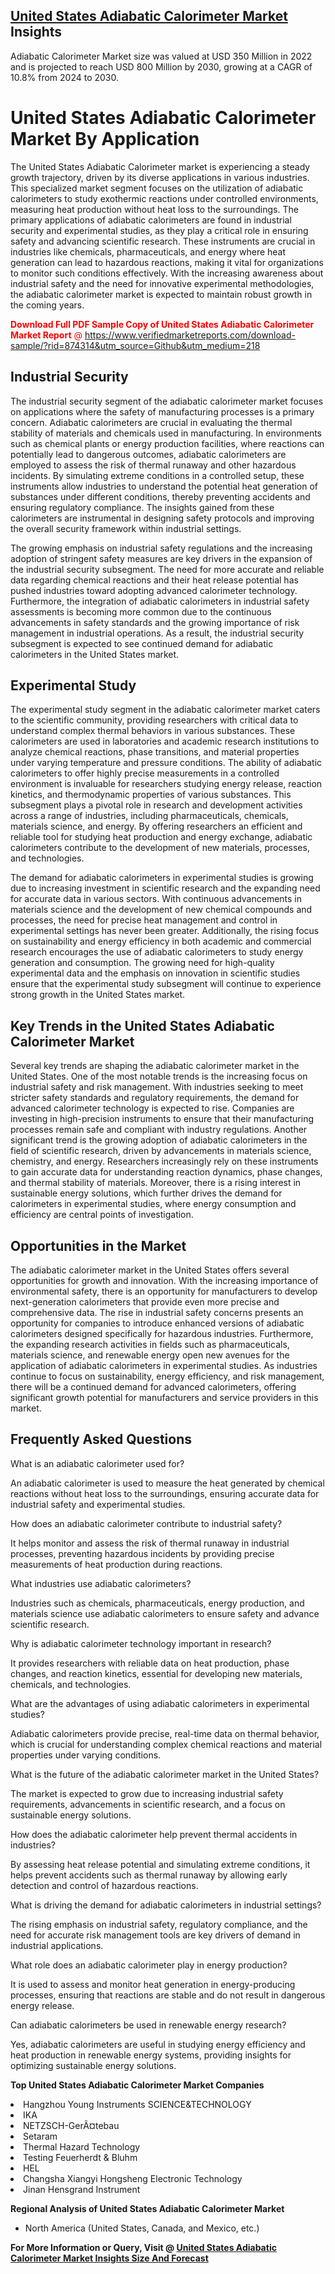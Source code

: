 <h2><a href="https://www.verifiedmarketreports.com/download-sample/?rid=874314&amp;utm_source=Github&amp;utm_medium=218" target="_blank">United States Adiabatic Calorimeter Market</a> Insights</h2><p>Adiabatic Calorimeter Market size was valued at USD 350 Million in 2022 and is projected to reach USD 800 Million by 2030, growing at a CAGR of 10.8% from 2024 to 2030.</p><p><h1>United States Adiabatic Calorimeter Market By Application</h1> <p>The United States Adiabatic Calorimeter market is experiencing a steady growth trajectory, driven by its diverse applications in various industries. This specialized market segment focuses on the utilization of adiabatic calorimeters to study exothermic reactions under controlled environments, measuring heat production without heat loss to the surroundings. The primary applications of adiabatic calorimeters are found in industrial security and experimental studies, as they play a critical role in ensuring safety and advancing scientific research. These instruments are crucial in industries like chemicals, pharmaceuticals, and energy where heat generation can lead to hazardous reactions, making it vital for organizations to monitor such conditions effectively. With the increasing awareness about industrial safety and the need for innovative experimental methodologies, the adiabatic calorimeter market is expected to maintain robust growth in the coming years. <p><span class=""><span style="color: #ff0000;"><strong>Download Full PDF Sample Copy of United States Adiabatic Calorimeter Market Report</strong> @ </span><a href="https://www.verifiedmarketreports.com/download-sample/?rid=874314&amp;utm_source=Github&amp;utm_medium=218" target="_blank">https://www.verifiedmarketreports.com/download-sample/?rid=874314&amp;utm_source=Github&amp;utm_medium=218</a></span></p></p> <h2>Industrial Security</h2> <p>The industrial security segment of the adiabatic calorimeter market focuses on applications where the safety of manufacturing processes is a primary concern. Adiabatic calorimeters are crucial in evaluating the thermal stability of materials and chemicals used in manufacturing. In environments such as chemical plants or energy production facilities, where reactions can potentially lead to dangerous outcomes, adiabatic calorimeters are employed to assess the risk of thermal runaway and other hazardous incidents. By simulating extreme conditions in a controlled setup, these instruments allow industries to understand the potential heat generation of substances under different conditions, thereby preventing accidents and ensuring regulatory compliance. The insights gained from these calorimeters are instrumental in designing safety protocols and improving the overall security framework within industrial settings. <p>The growing emphasis on industrial safety regulations and the increasing adoption of stringent safety measures are key drivers in the expansion of the industrial security subsegment. The need for more accurate and reliable data regarding chemical reactions and their heat release potential has pushed industries toward adopting advanced calorimeter technology. Furthermore, the integration of adiabatic calorimeters in industrial safety assessments is becoming more common due to the continuous advancements in safety standards and the growing importance of risk management in industrial operations. As a result, the industrial security subsegment is expected to see continued demand for adiabatic calorimeters in the United States market.</p> <h2>Experimental Study</h2> <p>The experimental study segment in the adiabatic calorimeter market caters to the scientific community, providing researchers with critical data to understand complex thermal behaviors in various substances. These calorimeters are used in laboratories and academic research institutions to analyze chemical reactions, phase transitions, and material properties under varying temperature and pressure conditions. The ability of adiabatic calorimeters to offer highly precise measurements in a controlled environment is invaluable for researchers studying energy release, reaction kinetics, and thermodynamic properties of various substances. This subsegment plays a pivotal role in research and development activities across a range of industries, including pharmaceuticals, chemicals, materials science, and energy. By offering researchers an efficient and reliable tool for studying heat production and energy exchange, adiabatic calorimeters contribute to the development of new materials, processes, and technologies. <p>The demand for adiabatic calorimeters in experimental studies is growing due to increasing investment in scientific research and the expanding need for accurate data in various sectors. With continuous advancements in materials science and the development of new chemical compounds and processes, the need for precise heat management and control in experimental settings has never been greater. Additionally, the rising focus on sustainability and energy efficiency in both academic and commercial research encourages the use of adiabatic calorimeters to study energy generation and consumption. The growing need for high-quality experimental data and the emphasis on innovation in scientific studies ensure that the experimental study subsegment will continue to experience strong growth in the United States market.</p> <h2>Key Trends in the United States Adiabatic Calorimeter Market</h2> <p>Several key trends are shaping the adiabatic calorimeter market in the United States. One of the most notable trends is the increasing focus on industrial safety and risk management. With industries seeking to meet stricter safety standards and regulatory requirements, the demand for advanced calorimeter technology is expected to rise. Companies are investing in high-precision instruments to ensure that their manufacturing processes remain safe and compliant with industry regulations. Another significant trend is the growing adoption of adiabatic calorimeters in the field of scientific research, driven by advancements in materials science, chemistry, and energy. Researchers increasingly rely on these instruments to gain accurate data for understanding reaction dynamics, phase changes, and thermal stability of materials. Moreover, there is a rising interest in sustainable energy solutions, which further drives the demand for calorimeters in experimental studies, where energy consumption and efficiency are central points of investigation.</p> <h2>Opportunities in the Market</h2> <p>The adiabatic calorimeter market in the United States offers several opportunities for growth and innovation. With the increasing importance of environmental safety, there is an opportunity for manufacturers to develop next-generation calorimeters that provide even more precise and comprehensive data. The rise in industrial safety concerns presents an opportunity for companies to introduce enhanced versions of adiabatic calorimeters designed specifically for hazardous industries. Furthermore, the expanding research activities in fields such as pharmaceuticals, materials science, and renewable energy open new avenues for the application of adiabatic calorimeters in experimental studies. As industries continue to focus on sustainability, energy efficiency, and risk management, there will be a continued demand for advanced calorimeters, offering significant growth potential for manufacturers and service providers in this market.</p> <h2>Frequently Asked Questions</h2> <p>What is an adiabatic calorimeter used for?</p> <p>An adiabatic calorimeter is used to measure the heat generated by chemical reactions without heat loss to the surroundings, ensuring accurate data for industrial safety and experimental studies.</p> <p>How does an adiabatic calorimeter contribute to industrial safety?</p> <p>It helps monitor and assess the risk of thermal runaway in industrial processes, preventing hazardous incidents by providing precise measurements of heat production during reactions.</p> <p>What industries use adiabatic calorimeters?</p> <p>Industries such as chemicals, pharmaceuticals, energy production, and materials science use adiabatic calorimeters to ensure safety and advance scientific research.</p> <p>Why is adiabatic calorimeter technology important in research?</p> <p>It provides researchers with reliable data on heat production, phase changes, and reaction kinetics, essential for developing new materials, chemicals, and technologies.</p> <p>What are the advantages of using adiabatic calorimeters in experimental studies?</p> <p>Adiabatic calorimeters provide precise, real-time data on thermal behavior, which is crucial for understanding complex chemical reactions and material properties under varying conditions.</p> <p>What is the future of the adiabatic calorimeter market in the United States?</p> <p>The market is expected to grow due to increasing industrial safety requirements, advancements in scientific research, and a focus on sustainable energy solutions.</p> <p>How does the adiabatic calorimeter help prevent thermal accidents in industries?</p> <p>By assessing heat release potential and simulating extreme conditions, it helps prevent accidents such as thermal runaway by allowing early detection and control of hazardous reactions.</p> <p>What is driving the demand for adiabatic calorimeters in industrial settings?</p> <p>The rising emphasis on industrial safety, regulatory compliance, and the need for accurate risk management tools are key drivers of demand in industrial applications.</p> <p>What role does an adiabatic calorimeter play in energy production?</p> <p>It is used to assess and monitor heat generation in energy-producing processes, ensuring that reactions are stable and do not result in dangerous energy release.</p> <p>Can adiabatic calorimeters be used in renewable energy research?</p> <p>Yes, adiabatic calorimeters are useful in studying energy efficiency and heat production in renewable energy systems, providing insights for optimizing sustainable energy solutions.</p> </p><p><strong>Top United States Adiabatic Calorimeter Market Companies</strong></p><div data-test-id=""><p><li>Hangzhou Young Instruments SCIENCE&TECHNOLOGY</li><li> IKA</li><li> NETZSCH-GerÃ¤tebau</li><li> Setaram</li><li> Thermal Hazard Technology</li><li> Testing Feuerherdt & Bluhm</li><li> HEL</li><li> Changsha Xiangyi Hongsheng Electronic Technology</li><li> Jinan Hensgrand Instrument</li></p><div><strong>Regional Analysis of&nbsp;United States Adiabatic Calorimeter Market</strong></div><ul><li dir="ltr"><p dir="ltr">North America&nbsp;(United States, Canada, and Mexico, etc.)</p></li></ul><p><strong>For More Information or Query, Visit @&nbsp;</strong><strong><a href="https://www.verifiedmarketreports.com/product/adiabatic-calorimeter-market/?utm_source=Github&amp;utm_medium=218" target="_blank">United States Adiabatic Calorimeter Market Insights Size And Forecast</a></strong></p></div>
